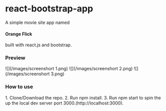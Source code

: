 <h1>react-bootstrap-app</h1>
<p>A simple movie site app named <h4>  Orange Flick </h4> built with react.js and bootstrap.</p>
<h3>Preview</h3>
![](/images/screenshort 1.png)
![](/images/screenshort 2.png)
![](/images/screenshort 3.png)
<h3>How to use</h3> 
<div>
1. Clone/Download the repo.
2. Run npm install.
3. Run npm start to spin the up the local dev server port 3000.(http://localhost:3000).
  </div>
